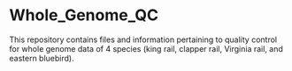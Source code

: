 # Whole_Genome_QC
This repository contains files and information pertaining to quality control for whole genome data of 4 species (king rail, clapper rail, Virginia rail, and eastern bluebird).
